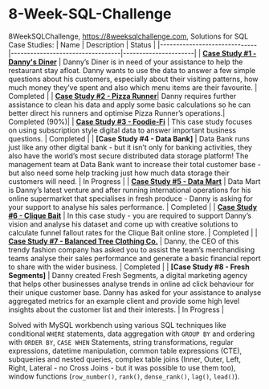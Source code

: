 # 8-Week-SQL-Challenge

8WeekSQLChallenge, https://8weeksqlchallenge.com, Solutions for SQL Case Studies:
| Name                         | Description                      | Status               |
|------------------------------|----------------------------------|----------------------|
| **[Case Study #1 - Danny's Diner](https://github.com/robav112341/8-Week-SQL-Challenge/blob/main/8%20Week%20Challange/ex%201/README.md)** | Danny’s Diner is in need of your assistance to help the restaurant stay afloat. Danny wants to use the data to answer a few simple questions about his customers, especially about their visiting patterns, how much money they’ve spent and also which menu items are their favourite. | Completed |
| **[Case Study #2 - Pizza Runner](https://github.com/robav112341/8-Week-SQL-Challenge/blob/main/8%20Week%20Challange/ex%202/README.md)**| Danny requires further assistance to clean his data and apply some basic calculations so he can better direct his runners and optimise Pizza Runner’s operations.| Completed (90%)|
| **[Case Study #3 - Foodie-Fi](https://github.com/robav112341/8-Week-SQL-Challenge/blob/main/8%20Week%20Challange/ex%203/README.md)** | This case study focuses on using subscription style digital data to answer important business questions. | Completed |
| **[Case Study #4 - Data Bank]** | Data Bank runs just like any other digital bank - but it isn’t only for banking activities, they also have the world’s most secure distributed data storage platform! The management team at Data Bank want to increase their total customer base - but also need some help tracking just how much data storage their customers will need. | In Progress |
| **[Case Study #5 - Data Mart](https://github.com/robav112341/8-Week-SQL-Challenge/blob/main/8%20Week%20Challange/ex%205/README.md)** | Data Mart is Danny’s latest venture and after running international operations for his online supermarket that specialises in fresh produce - Danny is asking for your support to analyse his sales performance. | Completed |
| **[Case Study #6 - Clique Bait](https://github.com/robav112341/8-Week-SQL-Challenge/blob/main/8%20Week%20Challange/ex%206/README.md)** | In this case study - you are required to support Danny’s vision and analyse his dataset and come up with creative solutions to calculate funnel fallout rates for the Clique Bait online store. | Completed |
| **[Case Study #7 - Balanced Tree Clothing Co.](https://github.com/robav112341/8-Week-SQL-Challenge/blob/main/8%20Week%20Challange/ex%207/README.md)** | Danny, the CEO of this trendy fashion company has asked you to assist the team’s merchandising teams analyse their sales performance and generate a basic financial report to share with the wider business. | Completed |
| **[Case Study #8 - Fresh Segments]** | Danny created Fresh Segments, a digital marketing agency that helps other businesses analyse trends in online ad click behaviour for their unique customer base. Danny has asked for your assistance to analyse aggregated metrics for an example client and provide some high level insights about the customer list and their interests. | In Progress |

Solved with MySQL workbench using various SQL techniques like conditional `WHERE` statements, data aggregation with `GROUP BY` and ordering with `ORDER BY`, `CASE WHEN` Statements, string transformations, regular expressions, datetime manipulation, common table expressions (CTE), subqueries and nested queries, complex table joins (Inner, Outer, Left, Right, Lateral - no Cross Joins - but it was possible to use them too), window functions (`row_number()`, `rank()`, `dense_rank()`, `lag()`, `lead()`).

